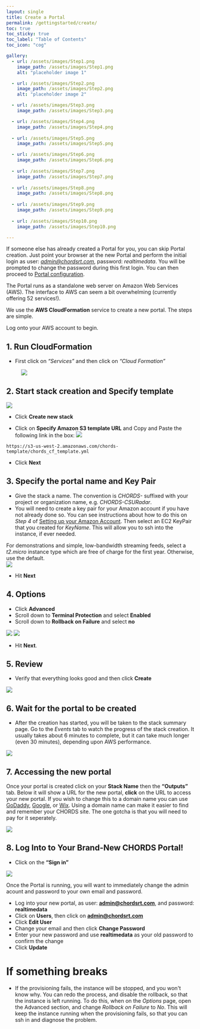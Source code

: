 ```yaml
---
layout: single
title: Create a Portal
permalink: /gettingstarted/create/
toc: true
toc_sticky: true
toc_label: "Table of Contents"
toc_icon: "cog"

gallery:
  - url: /assets/images/Step1.png
    image_path: /assets/images/Step1.png
    alt: "placeholder image 1"

  - url: /assets/images/Step2.png
    image_path: /assets/images/Step2.png
    alt: "placeholder image 2"

  - url: /assets/images/Step3.png
    image_path: /assets/images/Step3.png

  - url: /assets/images/Step4.png
    image_path: /assets/images/Step4.png
    
  - url: /assets/images/Step5.png
    image_path: /assets/images/Step5.png

  - url: /assets/images/Step6.png
    image_path: /assets/images/Step6.png
    
  - url: /assets/images/Step7.png
    image_path: /assets/images/Step7.png
    
  - url: /assets/images/Step8.png
    image_path: /assets/images/Step8.png
   
  - url: /assets/images/Step9.png
    image_path: /assets/images/Step9.png
  
  - url: /assets/images/Step10.png
    image_path: /assets/images/Step10.png

---
```


If someone else has already created a Portal for you, you can skip Portal creation. Just point
your browser at the new Portal and perform the initial login as user: <em>admin@chordsrt.com</em>, 
password: <em>realtimedata</em>. You will be prompted to change the password during this first login.
You can then proceed to [Portal configuration]({{site.baseurl}}/admin).

The Portal runs as a standalone web server on Amazon Web Services (AWS). 
The interface to AWS can seem a bit overwhelming (currently offering 52
services!).

We use the **AWS CloudFormation** service to create a new portal. The steps are
simple.

<!--Gallery of picture instructions. This can be moved anywhere.-->
<!-- {% include gallery %} -->


Log onto your AWS account to begin.

## 1. Run CloudFormation

* First click on <em>“Services”</em> and then click on <em>“Cloud Formation”</em> 

<figure>
  <a href="{{ site.baseurl }}/assets/images/Step1.png"><img  class="img-responsive" src="{{ site.baseurl }}/assets/images/Step1.png"></a> <!--Using liquid to set path for images.-->
</figure>     

## 2. Start stack creation and Specify template 

<img  class="img-responsive" src="{{ site.baseurl }}/assets/images/Step2.png"><!--This image needs updated to a full screen shot showing context-->

* Click **Create new stack**

* Click on **Specify Amazon S3 template URL** and Copy and Paste the following link in the box:
<img  class="img-responsive" src="{{ site.baseurl }}/assets/images/Step3.png"><!--Using liquid to set path for images.-->

``
https://s3-us-west-2.amazonaws.com/chords-template/chords_cf_template.yml
``

* Click **Next**


## 3. Specify the portal name and Key Pair

* Give the stack a name. The convention is _CHORDS-_ suffixed with your project or organization name, e.g. _CHORDS-CSURadar_.
* You will need to create a key pair for your Amazon account if you have not already done so. You can see instructions about how to do this on _Step 4_ of [Setting up your Amazon Account](http://ncar.github.io/chords/aws.html).
Then select an EC2 KeyPair that you created for *KeyName*. This will allow you to ssh into the instance, if ever needed.

For demonstrations and simple, low-bandwidth streaming feeds, select a _t2.micro_ instance type which are free of charge for the first
year. Otherwise, use the default.  
<img  class="img-responsive" src="{{ site.baseurl }}/assets/images/Step4.png"><!--Using liquid to set path for images.-->


* Hit **Next**

## 4. Options

* Click **Advanced**
* Scroll down to **Terminal Protection** and select **Enabled**
* Scroll down to **Rollback on Failure** and select **no**

<img  class="img-responsive" src="{{ site.baseurl }}/assets/images/Step5.png"><!--Using liquid to set path for images.-->
<img  class="img-responsive" src="{{ site.baseurl }}/assets/images/Step6.png"><!--Using liquid to set path for images.-->

* Hit **Next**.

## 5. Review

* Verify that everything looks good and then click **Create**

<img  class="img-responsive" src="{{ site.baseurl }}/assets/images/Step7.png"><!--Using liquid to set path for images.-->

## 6. Wait for the portal to be created
* After the creation has started, you will be taken 
to the stack summary page. Go to the *Events* tab to watch the progress 
of the stack creation. It usually takes about 6 minutes to complete, but it can take 
much longer (even 30 minutes), depending upon AWS performance.


<img  class="img-responsive" src="{{ site.baseurl }}/assets/images/Step8.png"><!--Using liquid to set path for images.-->

## 7. Accessing the new portal

Once your portal is created click on your **Stack Name** then the **“Outputs”** tab. Below it will show a URL for the new portal, **click** on the URL to access your new portal.
If you wish to change this to a domain name you can use [GoDaddy](https://www.godaddy.com/offers/domains/names?isc=gofd1001aj&gclid=EAIaIQobChMI7LaY-6qK4gIVIv_jBx2qFgUcEAAYAiAAEgL4yfD_BwE&gclsrc=aw.ds), [Google](https://domains.google/?gclid=EAIaIQobChMI7LaY-6qK4gIVIv_jBx2qFgUcEAAYASAAEgLX-_D_BwE#/), or [Wix](https://www.wix.com/html5us/domain-solutions?utm_source=google&gclid=EAIaIQobChMI7LaY-6qK4gIVIv_jBx2qFgUcEAAYAyAAEgJErPD_BwE&utm_campaign=914453717%5E47381781098&experiment_id=domain+names%5Ee%5E220764047163%5E1t3&utm_medium=cpc). Using a domain name can make it easier to find and remember your CHORDS site. The one gotcha is that you will need to pay for it seperately.

<img  class="img-responsive" src="{{ site.baseurl }}/assets/images/Step9.png"><!--Using liquid to set path for images.-->

## 8. Log Into to Your Brand-New CHORDS Portal!
* Click on the **“Sign in”** 


<img  class="img-responsive" src="{{ site.baseurl }}/assets/images/Step10.png"><!--Using liquid to set path for images.-->

Once the Portal is running, you will want to immediately change the admin acount and password to your
own email and password.

* Log into your new portal, as user: **admin@chordsrt.com**, and password: **realtimedata**
* Click on **Users**, then click on **admin@chordsrt.com**
* Click **Edit User**
* Change your email and then click **Change Password**
* Enter your new password and use **realtimedata** as your old password to confirm the change
* Click **Update**

# If something breaks
* If the provisioning fails, the instance will be stopped, and you won\'t know why. You can redo the process, 
and disable the rollback, so that the instance is left running. To do this, when on the *Options* page, 
open the Advanced section, and change _Rollback on Failure_ to *No*. This will
keep the instance running when the provisioning fails, so that you can ssh in and diagnose the problem.
